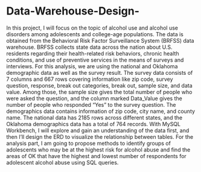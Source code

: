 # Data-Warehouse-Design-
In this project, I will focus on the topic of alcohol use and alcohol use disorders among adolescents and college-age populations. The data is obtained from the Behavioral Risk Factor Surveillance System (BRFSS) data warehouse. BRFSS collects state data across the nation about U.S. residents regarding their health-related risk behaviors, chronic health conditions, and use of preventive services in the means of surveys and interviews. For this analysis, we are using the national and Oklahoma demographic data as well as the survey result.
The survey data consists of 7 columns and 667 rows covering information like zip code, survey question, response, break out categories, break out, sample size, and data value. Among those, the sample size gives the total number of people who were asked the question, and the column marked Data_Value gives the number of people who responded “Yes” to the survey question. The demographics data contains information of zip code, city name, and county name.  The national data has 2185 rows across different states, and the Oklahoma demographics data has a total of 764 records. With MySQL Workbench, I will explore and gain an understanding of the data first, and then I’ll design the ERD to visualize the relationship between tables. For the analysis part, I am going to propose methods to identify groups of adolescents who may be at the highest risk for alcohol abuse and find the areas of OK that have the highest and lowest number of respondents for adolescent alcohol abuse using SQL queries.


